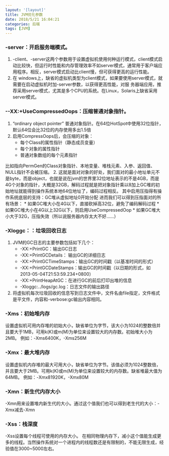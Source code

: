 ```yaml
---
layout: '[layout]'
title: JVM优化参数
date: 2018/5/21 16:04:21 
categories: 后端
tags: [JVM]
---
```

### -server：开启服务端模式。
1. -client、-server这两个参数用于设置虚拟机使用何种运行模式，client模式启动比较快，但运行时性能和内存管理效率不如server模式，通常用于客户端应用程序。相反，server模式启动比client慢，但可获得更高的运行性能。
2. 在 windows上，缺省的虚拟机类型为client模式，如果要使用server模式，就需要在启动虚拟机时加-server参数，以获得更高性能，对服 务器端应用，推荐采用server模式，尤其是多个CPU的系统。在Linux，Solaris上缺省采用server模式。

### --XX:+UseCompressedOops：压缩普通对象指针。
1. “ordinary object pointer” 普通对象指针。在64位HotSpot中使用32位指针，默认64位会比32位的内存使用多出1.5倍
2. 启用CompressOops后，会压缩的对象：
	* 每个Class的属性指针（静态成员变量）
	* 每个对象的属性指针
	* 普通对象数组的每个元素指针

比如指向PermGen的Class对象指针、本地变量、堆栈元素、入参、返回值、NULL指针不会被压缩。
2. 这就是面对对象的好处，我们面对的最小地址单元不是byte，而是object，也就是说在jvm的世界里32位地址表示的不是4GB，而是4G个对象的指针，大概是32GB，解码过程就是把对象指针乘以8加上GC堆的初始地址就能得到操作系统本地64位地址了，编码过程相反。
其中启用压指得有操作系统底层的支持：GC堆从虚拟地址0开始分配
进而我们可以得到压指面对的所有场景：
	* 如果GC堆大小在4G以下，直接砍掉高32位，避免了编码解码过程
	* 如果GC堆大小在4G以上32G以下，则启用UseCompressedOop
	* 如果GC堆大小大于32G，压指失效（所以说服务器内存太大不好......）

### -Xloggc：<file>：垃圾回收日志
1. JVM的GC日志的主要参数包括如下几个：
	* -XX:+PrintGC：输出GC日志
	* -XX:+PrintGCDetails： 输出GC的详细日志
	* -XX:+PrintGCTimeStamps：输出GC的时间戳（以基准时间的形式）
	* -XX:+PrintGCDateStamps：输出GC的时间戳（以日期的形式，如 2013-05-04T21:53:59.234+0800）
	* -XX:+PrintHeapAtGC：在进行GC的前后打印出堆的信息
	* -Xloggc:../logs/gc.log：日志文件的输出路径
2. 将虚拟机每次垃圾回收的信息写到日志文件中，文件名由file指定，文件格式是平文件，内容和-verbose:gc输出内容相同。

### -Xms<size>：初始堆内存
设置虚拟机可用内存堆的初始大小，缺省单位为字节，该大小为1024的整数倍并且要大于1MB，可用k(K)或m(M)为单位来设置较大的内存数。初始堆大小为2MB。
例如：-Xms6400K，-Xms256M

### -Xmx<size>：最大堆内存
设置虚拟机内存堆的最大可用大小，缺省单位为字节。该值必须为1024整数倍，并且要大于2MB。可用k(K)或m(M)为单位来设置较大的内存数。缺省堆最大值为64MB。
例如：-Xmx81920K，-Xmx80M

### -Xmn<size>：新生代内存大小
-Xmn用来设置堆内新生代的大小。通过这个值我们也可以得到老生代的大小：-Xmx减去-Xmn

### -Xss<size>：栈深度
-Xss设置每个线程可使用的内存大小。
在相同物理内存下，减小这个值能生成更多的线程。当然操作系统对一个进程内的线程数还是有限制的，不能无限生成，经验值在3000~5000左右。

